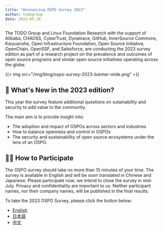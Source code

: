 ```yaml
---
title: "Announcing OSPO Survey 2023"
author: todogroup
date: 2023-05-10
---
```

The TODO Group and Linux Foundation Research with the support of Alibaba, CHAOSS, CyberTrust, Dynatrace, GitHub,
InnerSource Commons, Kaiyuanshe, Open Infrastructure Foundation, Open Source Initiative, OpenChain, OpenSSF, and Salesforce, are
conducting the 2023 survey edition as part of a research project on the prevalence and outcomes of open source programs and similar open
source initiatives operating across the globe.

<!-- ![Source]() -->

{{< img src="/img/blog/ospo-survey-2023-banner-wide.png" >}}

## 🧩 What's New in the 2023 edition?

This year the survey feature additional questions on sutainability and security to add value to the community.

The main aim is to provide insight into:

* The adoption and impact of OSPOs across sectors and industries
* How to balance openness and control in OSPOs
* The security and sustainability of open source ecosystems under the lens of an OSPO.

## 🙋‍♀️ How to Participate

The OSPO survey should take no more than 15 minutes of your time. The survey is available in English and will be soon translated in Chinese and Japanese.
Please participate now; we intend to close the survey in mid-July. Privacy and confidentiality are important to us. Neither participant names, nor their company names, will be published in the final results.

To take the 2023 OSPO Survey, please click the button below:

* [English](https://www.research.net/r/SD6K27F)
* [日本語](https://www.research.net/r/SYL6GXD?lang=ja)
* [中文](https://www.research.net/r/S95X7PD?lang=zh-tw)




